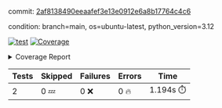 commit: [2af8138490eeaafef3e13e0912e6a8b17764c4c6](https://github.com/rcmdnk/parallel-job/tree/2af8138490eeaafef3e13e0912e6a8b17764c4c6)

condition: branch=main, os=ubuntu-latest, python_version=3.12

[![test](https://github.com/rcmdnk/parallel-job/actions/workflows/test.yml/badge.svg)](https://github.com/rcmdnk/parallel-job/actions/runs/9947567239)
<a href="https://github.com/rcmdnk/parallel-job/blob/2af8138490eeaafef3e13e0912e6a8b17764c4c6/README.md"><img alt="Coverage" src="https://img.shields.io/badge/Coverage-1%25-red.svg" /></a><details><summary>Coverage Report </summary><table><tr><th>File</th><th>Stmts</th><th>Miss</th><th>Cover</th><th>Missing</th></tr><tbody><tr><td colspan="5"><b>src/parallel_job</b></td></tr><tr><td>&nbsp; &nbsp;<a href="https://github.com/rcmdnk/parallel-job/blob/2af8138490eeaafef3e13e0912e6a8b17764c4c6/src/parallel_job/chart.py">chart.py</a></td><td>34</td><td>34</td><td>0%</td><td><a href="https://github.com/rcmdnk/parallel-job/blob/2af8138490eeaafef3e13e0912e6a8b17764c4c6/src/parallel_job/chart.py#L1-L114">1&ndash;114</a></td></tr><tr><td>&nbsp; &nbsp;<a href="https://github.com/rcmdnk/parallel-job/blob/2af8138490eeaafef3e13e0912e6a8b17764c4c6/src/parallel_job/doc.py">doc.py</a></td><td>30</td><td>30</td><td>0%</td><td><a href="https://github.com/rcmdnk/parallel-job/blob/2af8138490eeaafef3e13e0912e6a8b17764c4c6/src/parallel_job/doc.py#L1-L113">1&ndash;113</a></td></tr><tr><td>&nbsp; &nbsp;<a href="https://github.com/rcmdnk/parallel-job/blob/2af8138490eeaafef3e13e0912e6a8b17764c4c6/src/parallel_job/parallel.py">parallel.py</a></td><td>243</td><td>243</td><td>0%</td><td><a href="https://github.com/rcmdnk/parallel-job/blob/2af8138490eeaafef3e13e0912e6a8b17764c4c6/src/parallel_job/parallel.py#L1-L626">1&ndash;626</a></td></tr><tr><td>&nbsp; &nbsp;<a href="https://github.com/rcmdnk/parallel-job/blob/2af8138490eeaafef3e13e0912e6a8b17764c4c6/src/parallel_job/test.py">test.py</a></td><td>56</td><td>56</td><td>0%</td><td><a href="https://github.com/rcmdnk/parallel-job/blob/2af8138490eeaafef3e13e0912e6a8b17764c4c6/src/parallel_job/test.py#L1-L178">1&ndash;178</a></td></tr><tr><td>&nbsp; &nbsp;<a href="https://github.com/rcmdnk/parallel-job/blob/2af8138490eeaafef3e13e0912e6a8b17764c4c6/src/parallel_job/type_helper.py">type_helper.py</a></td><td>3</td><td>3</td><td>0%</td><td><a href="https://github.com/rcmdnk/parallel-job/blob/2af8138490eeaafef3e13e0912e6a8b17764c4c6/src/parallel_job/type_helper.py#L1-L6">1&ndash;6</a></td></tr><tr><td>&nbsp; &nbsp;<a href="https://github.com/rcmdnk/parallel-job/blob/2af8138490eeaafef3e13e0912e6a8b17764c4c6/src/parallel_job/utils.py">utils.py</a></td><td>11</td><td>11</td><td>0%</td><td><a href="https://github.com/rcmdnk/parallel-job/blob/2af8138490eeaafef3e13e0912e6a8b17764c4c6/src/parallel_job/utils.py#L1-L42">1&ndash;42</a></td></tr><tr><td><b>TOTAL</b></td><td><b>381</b></td><td><b>377</b></td><td><b>1%</b></td><td>&nbsp;</td></tr></tbody></table></details>

| Tests | Skipped | Failures | Errors | Time |
| ----- | ------- | -------- | -------- | ------------------ |
| 2 | 0 :zzz: | 0 :x: | 0 :fire: | 1.194s :stopwatch: |

